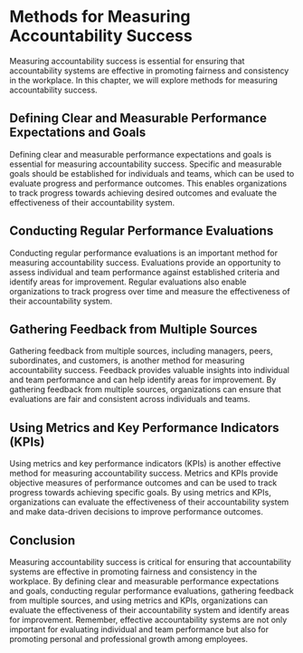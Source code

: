 Methods for Measuring Accountability Success
=========================================================================================

Measuring accountability success is essential for ensuring that accountability systems are effective in promoting fairness and consistency in the workplace. In this chapter, we will explore methods for measuring accountability success.

Defining Clear and Measurable Performance Expectations and Goals
----------------------------------------------------------------

Defining clear and measurable performance expectations and goals is essential for measuring accountability success. Specific and measurable goals should be established for individuals and teams, which can be used to evaluate progress and performance outcomes. This enables organizations to track progress towards achieving desired outcomes and evaluate the effectiveness of their accountability system.

Conducting Regular Performance Evaluations
------------------------------------------

Conducting regular performance evaluations is an important method for measuring accountability success. Evaluations provide an opportunity to assess individual and team performance against established criteria and identify areas for improvement. Regular evaluations also enable organizations to track progress over time and measure the effectiveness of their accountability system.

Gathering Feedback from Multiple Sources
----------------------------------------

Gathering feedback from multiple sources, including managers, peers, subordinates, and customers, is another method for measuring accountability success. Feedback provides valuable insights into individual and team performance and can help identify areas for improvement. By gathering feedback from multiple sources, organizations can ensure that evaluations are fair and consistent across individuals and teams.

Using Metrics and Key Performance Indicators (KPIs)
---------------------------------------------------

Using metrics and key performance indicators (KPIs) is another effective method for measuring accountability success. Metrics and KPIs provide objective measures of performance outcomes and can be used to track progress towards achieving specific goals. By using metrics and KPIs, organizations can evaluate the effectiveness of their accountability system and make data-driven decisions to improve performance outcomes.

Conclusion
----------

Measuring accountability success is critical for ensuring that accountability systems are effective in promoting fairness and consistency in the workplace. By defining clear and measurable performance expectations and goals, conducting regular performance evaluations, gathering feedback from multiple sources, and using metrics and KPIs, organizations can evaluate the effectiveness of their accountability system and identify areas for improvement. Remember, effective accountability systems are not only important for evaluating individual and team performance but also for promoting personal and professional growth among employees.
